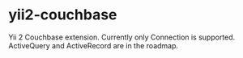 # yii2-couchbase
Yii 2 Couchbase extension. Currently only Connection is supported. ActiveQuery and ActiveRecord are in the roadmap.

